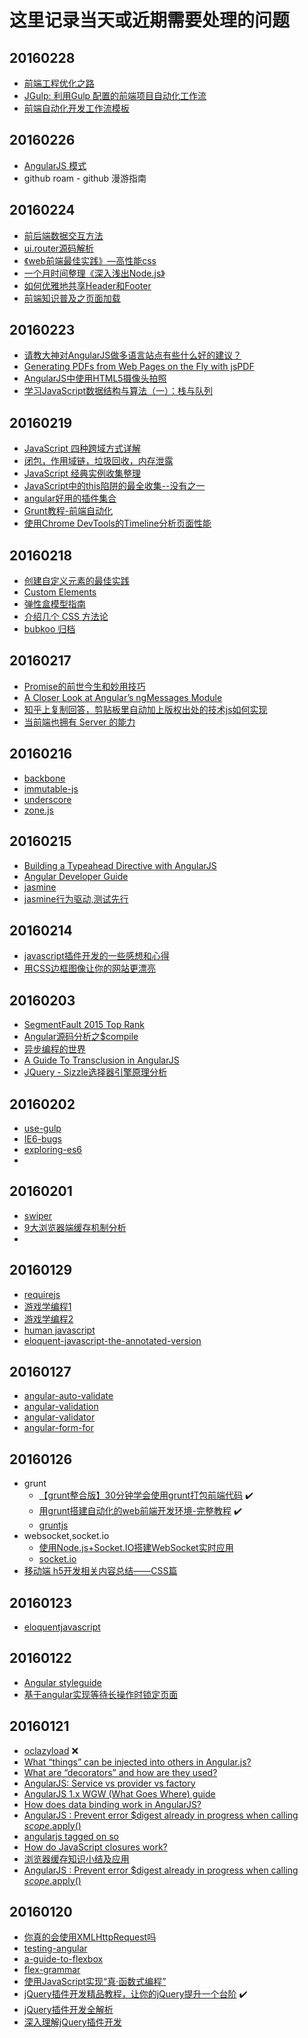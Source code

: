 # 这里记录当天或近期需要处理的问题

## 20160228
* [前端工程优化之路](https://segmentfault.com/a/1190000004415138)
* [JGulp: 利用Gulp 配置的前端项目自动化工作流](https://segmentfault.com/a/1190000002658165)
* [前端自动化开发工作流模板](https://segmentfault.com/a/1190000002413535)


## 20160226
* [AngularJS 模式](https://github.com/mgechev/angularjs-in-patterns/blob/master/i18n/README-zh-cn.md)
* github roam - github 漫游指南

## 20160224
* [前后端数据交互方法](http://www.html-js.com/article/Nimojs--frontend-development)
* [ui.router源码解析](http://www.html-js.com/article/Front-end-source-code-analysis-original-uirouter-source-code-analysis)
* [《web前端最佳实践》—高性能css](http://www.html-js.com/article/Front-end-home-best-practice-in-front-of-the-web-high-performance-CSS)
* [一个月时间整理《深入浅出Node.js》](http://www.html-js.com/article/The-little-front-end-tw93-a-month-finishing-explain-profound-theories-in-simple-language-Nodejs)
* [如何优雅地共享Header和Footer](https://segmentfault.com/a/1190000004458280)
* [前端知识普及之页面加载](https://segmentfault.com/a/1190000004466407)

## 20160223
* [请教大神对AngularJS做多语言站点有些什么好的建议？](http://www.html-js.com/topic/825)
* [Generating PDFs from Web Pages on the Fly with jsPDF](http://www.sitepoint.com/generating-pdfs-from-web-pages-on-the-fly-with-jspdf/)
* [AngularJS中使用HTML5摄像头拍照](http://www.html5cn.org/article-9343-1.html)
* [学习JavaScript数据结构与算法（一）：栈与队列](http://www.imooc.com/article/4543)

## 20160219
* [JavaScript 四种跨域方式详解](https://segmentfault.com/a/1190000003642057)
* [闭包，作用域链，垃圾回收，内存泄露](https://segmentfault.com/a/1190000002778015)
* [JavaScript 经典实例收集整理](https://segmentfault.com/a/1190000002559158)
* [JavaScript中的this陷阱的最全收集--没有之一](https://segmentfault.com/a/1190000002640298)
* [angular好用的插件集合](https://segmentfault.com/a/1190000003858219)
* [Grunt教程-前端自动化](https://segmentfault.com/a/1190000002605983)
* [使用Chrome DevTools的Timeline分析页面性能](https://segmentfault.com/a/1190000003991459)

## 20160218
* [创建自定义元素的最佳实践](http://bubkoo.com/2015/02/02/best-practice-for-creating-custom-elements/)
* [Custom Elements](http://www.html5rocks.com/zh/tutorials/webcomponents/customelements/)
* [弹性盒模型指南](http://bubkoo.com/2015/04/17/a-visual-guide-to-css3-flexbox-properties/)
* [介绍几个 CSS 方法论](http://bubkoo.com/2015/06/25/css-methodologies/)
* [bubkoo 归档](http://bubkoo.com/archives/)

## 20160217
* [Promise的前世今生和妙用技巧](http://www.cnblogs.com/whitewolf/p/promise-best-practice.html)
* [A Closer Look at Angular’s ngMessages Module](http://www.sitepoint.com/closer-look-angulars-ngmessages-module/)
* [知乎上复制回答，剪贴板里自动加上版权出处的技术js如何实现](https://www.zhihu.com/question/38685128)
* [当前端也拥有 Server 的能力](http://www.barretlee.com/blog/2016/02/16/when-fe-has-the-power-of-server/)

## 20160216
* [backbone](https://github.com/jashkenas/backbone)
* [immutable-js](https://github.com/facebook/immutable-js)
* [underscore](https://github.com/jashkenas/underscore)
* [zone.js](https://github.com/angular/zone.js)

## 20160215
* [Building a Typeahead Directive with AngularJS](http://hueypetersen.com/posts/2013/06/24/typeahead-with-angular/?utm_campaign=NG-Newsletter&utm_medium=email&utm_source=NG-Newsletter_135)
* [Angular Developer Guide](https://gitcafe.com/Angularjs/Angularjs-Developer-Guide/blob/master/AngularJS%E5%BC%80%E5%8F%91%E6%8C%87%E5%8D%9703%EF%BC%9AHTML%E7%BC%96%E8%AF%91%E5%99%A8.md)
* [jasmine](http://jasmine.github.io/2.0/introduction.html#section-Standalone_Distribution)
* [jasmine行为驱动,测试先行](http://blog.fens.me/nodejs-jasmine-bdd/)

## 20160214
* [javascript插件开发的一些感想和心得](http://luopq.com/2016/02/04/think-js-plugin/)
* [用CSS边框图像让你的网站更漂亮](http://developer.51cto.com/art/201601/503890.htm)

## 20160203
* [SegmentFault 2015 Top Rank](https://segmentfault.com/a/1190000004292681)
* [Angular源码分析之$compile](https://segmentfault.com/a/1190000004373258)
* [异步编程的世界](https://segmentfault.com/a/1190000003503573)
* [A Guide To Transclusion in AngularJS](http://teropa.info/blog/2015/06/09/transclusion.html)
* [JQuery - Sizzle选择器引擎原理分析](https://segmentfault.com/a/1190000003933990)

## 20160202
* [use-gulp](https://github.com/Platform-CUF/use-gulp)
* [IE6-bugs](https://github.com/hjzheng/IE6-bugs)
* [exploring-es6](http://es6-org.github.io/exploring-es6/)
* 

## 20160201
* [swiper](http://www.swiper.com.cn/)
* [9大浏览器端缓存机制分析](http://www.codeceo.com/article/9-broswer-cache.html)
* 

## 20160129
* [requirejs](http://www.requirejs.cn/)
* [游戏学编程1](http://cn.codecombat.com/)
* [游戏学编程2](http://www.codewars.com/?language=javascript)
* [human javascript](http://read.humanjavascript.com/ch01-introduction.html)
* [eloquent-javascript-the-annotated-version](http://watchandcode.com/courses/eloquent-javascript-the-annotated-version)

## 20160127
* [angular-auto-validate](https://github.com/jonsamwell/angular-auto-validate)
* [angular-validation](https://github.com/huei90/angular-validation)
* [angular-validator](https://github.com/kelp404/angular-validator)
* [angular-form-for](https://github.com/bvaughn/angular-form-for)

## 20160126
* grunt
    - [【grunt整合版】30分钟学会使用grunt打包前端代码](http://www.cnblogs.com/yexiaochai/p/3603389.html) :heavy_check_mark:
    - [用grunt搭建自动化的web前端开发环境-完整教程](http://developer.51cto.com/art/201506/479127.htm)  :heavy_check_mark:
    - [gruntjs](http://www.gruntjs.net/)
* websocket,socket.io
    - [使用Node.js+Socket.IO搭建WebSocket实时应用](http://www.plhwin.com/2014/05/28/nodejs-socketio/)
    - [socket.io](http://socket.io/get-started/)
* [移动端 h5开发相关内容总结——CSS篇](http://web.jobbole.com/84938/)

## 20160123
* [eloquentjavascript](http://eloquentjavascript.net/)

## 20160122
* [Angular styleguide](https://github.com/johnpapa/angular-styleguide#modules)
* [基于angular实现等待长操作时锁定页面](http://segmentfault.com/a/1190000004343531)

## 20160121
* [oclazyload](https://oclazyload.readme.io/) :x:
* [What “things” can be injected into others in Angular.js?](http://stackoverflow.com/questions/16828287/what-things-can-be-injected-into-others-in-angular-js/16829270#16829270)
* [What are “decorators” and how are they used?](http://stackoverflow.com/questions/16075982/what-are-decorators-and-how-are-they-used)
* [AngularJS: Service vs provider vs factory](http://stackoverflow.com/questions/15666048/angularjs-service-vs-provider-vs-factory/20761653#20761653)
* [AngularJS 1.x WGW (What Goes Where) guide](http://demisx.github.io/angularjs/2014/09/14/angular-what-goes-where.html)
* [How does data binding work in AngularJS?](http://stackoverflow.com/questions/9682092/how-does-data-binding-work-in-angularjs?rq=1)
* [AngularJS : Prevent error $digest already in progress when calling $scope.$apply()](http://stackoverflow.com/questions/12729122/angularjs-prevent-error-digest-already-in-progress-when-calling-scope-apply)
* [angularjs tagged on so](http://stackoverflow.com/questions/tagged/angularjs?sort=frequent&pagesize=15)
* [How do JavaScript closures work?](http://stackoverflow.com/questions/111102/how-do-javascript-closures-work?rq=1)
* [浏览器缓存知识小结及应用](http://web.jobbole.com/84888/)
* [AngularJS : Prevent error $digest already in progress when calling $scope.$apply()](http://stackoverflow.com/questions/12729122/angularjs-prevent-error-digest-already-in-progress-when-calling-scope-apply)

## 20160120
* [你真的会使用XMLHttpRequest吗](http://segmentfault.com/a/1190000004322487)
* [testing-angular](https://daveceddia.com/testing-angular-part-1-karma-setup/)
* [a-guide-to-flexbox](http://www.w3cplus.com/css3/a-guide-to-flexbox.html)
* [flex-grammar](http://www.ruanyifeng.com/blog/2015/07/flex-grammar.html)
* [使用JavaScript实现“真·函数式编程”](http://web.jobbole.com/84882/)
* [jQuery插件开发精品教程，让你的jQuery提升一个台阶](http://www.cnblogs.com/Wayou/p/jquery_plugin_tutorial.html) :heavy_check_mark:
* [jQuery插件开发全解析](http://www.iteye.com/topic/545971)
* [深入理解jQuery插件开发](http://blog.jobbole.com/30550/)
